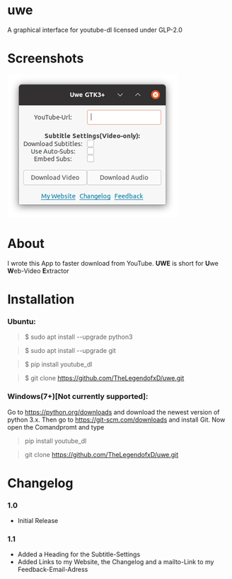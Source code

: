 # uwe
A graphical interface for youtube-dl licensed under GLP-2.0

# Screenshots
![Screenshot Ubuntu Yaru-Theme](https://github.com/TheLegendofxD/uwe/blob/main/uwe-yaru.png?raw=true)

# About
I wrote this App to faster download from YouTube.
**UWE** is short for **U**we **W**eb-Video **E**xtractor

# Installation
### Ubuntu:
  > $ sudo apt install --upgrade python3
  
  > $ sudo apt install --upgrade git
  
  > $ pip install youtube_dl
  
  > $ git clone https://github.com/TheLegendofxD/uwe.git

### Windows(7+)[Not currently supported]:

  Go to https://python.org/downloads and download the newest version of python 3.x.
  Then go to https://git-scm.com/downloads and install Git.
  Now open the Comandpromt and type
  > pip install youtube_dl
  
  > git clone https://github.com/TheLegendofxD/uwe.git
 
 # Changelog
 ### 1.0
- Initial Release

### 1.1
- Added a Heading for the Subtitle-Settings
- Added Links to my Website, the Changelog and a mailto-Link to my Feedback-Email-Adress
